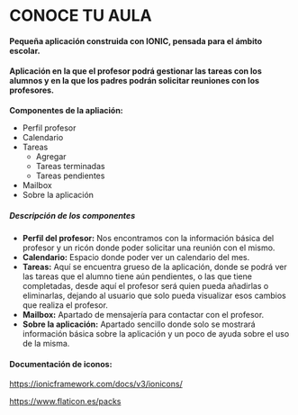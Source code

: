 # CONOCE TU AULA
#### Pequeña aplicación construida con IONIC, pensada para el ámbito escolar.
#### Aplicación en la que el profesor podrá gestionar las tareas con los alumnos y en la que los padres podrán solicitar reuniones con los profesores.
**Componentes de la apliación:**
- Perfil profesor
- Calendario
- Tareas
  - Agregar
  - Tareas terminadas
  - Tareas pendientes
- Mailbox
- Sobre la aplicación

##### Descripción de los componentes
- **Perfil del profesor:** Nos encontramos con la información básica del profesor y un ricón donde poder solicitar una reunión con el mismo.
- **Calendario:** Espacio donde poder ver un calendario del mes.
- **Tareas:** Aquí se encuentra grueso de la aplicación, donde se podrá ver las tareas que el alumno tiene aún pendientes, o las que tiene completadas, desde aquí el profesor será quien pueda añadirlas o eliminarlas, dejando al usuario que solo pueda visualizar esos cambios que realiza el profesor.
- **Mailbox:** Apartado de mensajería para contactar con el profesor.
- **Sobre la aplicación:** Apartado sencillo donde solo se mostrará información básica sobre la aplicación y un poco de ayuda sobre el uso de la misma.




#### Documentación de iconos:

https://ionicframework.com/docs/v3/ionicons/

https://www.flaticon.es/packs
